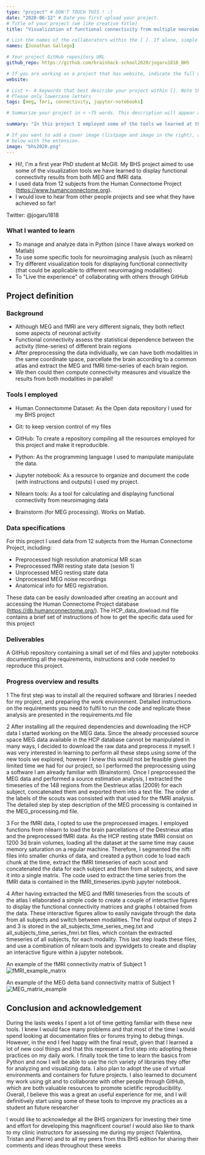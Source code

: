 ```yaml
---
type: "project" # DON'T TOUCH THIS ! :)
date: "2020-06-12" # Date you first upload your project.
# Title of your project (we like creative title)
title: "Visualization of functional connectivity from multiple neuroimaging modalities"

# List the names of the collaborators within the [ ]. If alone, simple put your name within []
names: [Jonathan Gallego]

# Your project GitHub repository URL
github_repo: https://github.com/brainhack-school2020/jogaru1818_BHS

# If you are working on a project that has website, indicate the full url including "https://" below or leave it empty.
website:

# List +- 4 keywords that best describe your project within []. Note that the project summary also involves a number of key words. Those are listed on top of the [github repository](https://github.com/brainhack-school2020/project_template), click `manage topics`.
# Please only lowercase letters
tags: [meg, fmri, connectivity, jupyter-notebooks]

# Summarize your project in < ~75 words. This description will appear at the top of your page and on the list page with other projects..

summary: "In this project I employed some of the tools we learned at the Brainhack school to generate interactive figures to display functional connectivity from MEG and fMRI resting state data from the Human Connectome Project."

# If you want to add a cover image (listpage and image in the right), add it to your directory and indicate the name
# below with the extension.
image: "bhs2020.png"
---
```

<!-- This is an html comment and this won't appear in the rendered page. You are now editing the "content" area, the core of your description. Everything that you can do in markdown is allowed below. We added a couple of comments to guide your through documenting your progress. -->

- Hi!, I'm a first year PhD student at McGill. My BHS project aimed to use some of the visualization tools we have learned to display functional connectivity results from both MEG and fMRI data.
- I used data from 12 subjects from the Human Connectome Project (https://www.humanconnectome.org).
- I would love to hear from other people projects and see what they have achieved so far!

Twitter: @jogaru1818

### What I wanted to learn

- To manage and analyze data in Python (since I have always worked on Matlab)
- To use some specific tools for neuroimaging analysis (such as nilearn)
- Try different visualization tools for displaying functional connectivity (that could be applicable to different neuroimaging modalities)
- To "Live the experience" of collaborating with others through GitHub


## Project definition

### Background

- Although MEG and fMRI are very different signals, they both reflect some aspects of neuronal activity
- Functional connectivity assess the statistical dependence between the activity (time-series) of different brain regions
- After preprocessing the data individually, we can have both modalities in the same coordinate space, parcellate the brain according to a common atlas and extract the MEG and fMRI time-series of each brain region.
- We then could then compute connectivity measures and visualize the results from both modalities in parallel!

### Tools I employed

- Human Connectomme Dataset: As the Open data repository I used for my BHS project
- Git: to keep version control of my files 
- GitHub: To create a repository compiling all the resources employed for this project and make it reproducible.
- Python: As the programming language I used to manipulate manipulate the data.
- Jupyter notebook: As a resource to organize and document the code (with instructions and outputs) I used my project.
- Nilearn tools: As a tool for calculating and displaying functional connectivity from neuroimaging data

- Brainstorm (for MEG processing). Works on Matlab.

### Data specifications

For this project I used data from 12 subjects from the Human Connectome Project, including:

- Preprocessed high resolution anatomical MR scan
- Preprocessed fMRI resting state data (sesion 1)
- Unprocessed MEG resting state data
- Unprocessed MEG noise recordings
- Anatomical info for MEG registration.

These data can be easily downloaded after creating an account and accessing the Human Connectome Project database (https://db.humanconnectome.org/).
The HCP_data_dowload.md file contains a brief set of instructions of how to get the specific data used for this project

### Deliverables

A GitHub repository containing a small set of md files and jupyter notebooks documenting all the requirements, instructions and code needed to reproduce this project. 

### Progress overview and results 

1 The first step was to install all the required software and libraries I needed for my project, and preparing the work environment. Detailed instructions on the requirements you need to fulfil to run the code and replicate these analysis are presented in the requirements.md file
 
2 After installing all the required dependencies and downloading the HCP data I started working on the MEG data. Since the already processed source space MEG data available in the HCP database cannot be manipulated in many ways, I decided to download the raw data and preprocess it myself. I was very interested in learning to perform all these steps using some of the new tools we explored, however I knew this would not be feasible given the limited time we had for our project, so I performed the preprocessing using a software I am already familiar with (Brainstorm). Once I preprocessed the MEG data and performed a source estimation analysis, I extracted the timeseries of the 148 regions from the Destrieux atlas (2009) for each subject, concatenated them and exported them into a text file. The order of the labels of the scouts was consisted with that used for the fMRI analysis. The detailed step by step description of the MEG processing is contained in the MEG_processing.md file. 

3 For the fMRI data, I opted to use the preprocessed images. I employed functions from nilearn to load the brain parcellations of the Destrieux atlas and the preprocessed fMRI data. As the HCP resting state fMRI consist on 1200 3d brain volumes, loading all the dataset at the same time may cause memory saturation on a regular machine. Therefore, I segmented the nifti files into smaller chunks of data, and created a python code to load each chunk at the time, extract the fMRI timeseries of each scout and concatenated the data for each subject and then from all subjects, and save it into a single matrix. The code used to extract the time series from the fMRI data is contained in the fMRI_timeseries.ipynb jupyter notebook.

4 After having extracted the MEG and fMRI timeseries from the scouts of the atlas I ellaborated a simple code to create a couple of interactive figures to display the functional connectivity matrices and graphs I obtained from the data. These interactive figures allow to easily navigate through the data from all subjects and switch between modalities. The final output of steps 2 and 3 is stored in the all_subjects_time_series_meg.txt and all_subjects_time_series_fmri.txt files, which contain the extracted timeseries of all subjects, for each modality. This last step loads these files, and use a combination of nilearn tools and ipywidgets to create and display an interactive figure within a jupyter notebook. 

An example of the fMRI connectivity matrix of Subject 1
![fMRI_example_matrix](fmri_matrix_example.png)

An example of the MEG delta band connectivity matrix of Subject 1
![MEG_matrix_example](meg_matrix_example.png)
 
## Conclusion and acknowledgement

During the lasts weeks I spent a lot of time getting familiar with these new tools. I knew I would face many problems and that most of the time I would spend looking at documentation files or forums trying to debug things. However, in the end I feel happy with the final result, given that I learned a lot of new cool things and that this represent a first step into adopting these practices on my daily work. I finally took the time to learn the basics from Python and now I will be able to use the rich variety of libraries they offer for analyzing and visualizing data. I also plan to adopt the use of virtual environments and containers for future projects. I also learned to document my work using git and to collaborate with other people through GitHub, which are both valuable resources to promote scietific reproducibility. Overall, I believe this was a great an useful experience for me, and I will definitively start using some of these tools to improve my practices as a student an future researcher

I would like to acknowledge all the BHS organizers for investing their time and effort for developing this magnificent course! I would also like to thank to my clinic instructors for assessing me during my project (Valentina, Tristan and Pierre) and to all my peers from this BHS edition for sharing their comments and ideas throughout these weeks

